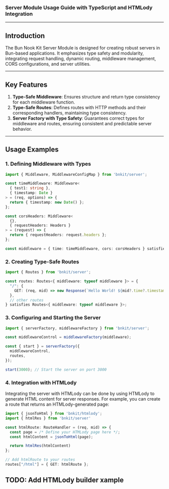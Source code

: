 ### Server Module Usage Guide with TypeScript and HTMLody Integration

---

## Introduction

The Bun Nook Kit Server Module is designed for creating robust servers in Bun-based applications. It emphasizes type safety and modularity, integrating request handling, dynamic routing, middleware management, CORS configurations, and server utilities.

---

## Key Features

1. **Type-Safe Middleware**: Ensures structure and return type consistency for each middleware function.
2. **Type-Safe Routes**: Defines routes with HTTP methods and their corresponding handlers, maintaining type consistency.
3. **Server Factory with Type Safety**: Guarantees correct types for middleware and routes, ensuring consistent and predictable server behavior.

---

## Usage Examples

### 1. Defining Middleware with Types

```typescript
import { Middleware, MiddlewareConfigMap } from 'bnkit/server';

const timeMiddleware: Middleware<
  { test1: string },
  { timestamp: Date }
> = (req, options) => {
  return { timestamp: new Date() };
};

const corsHeaders: Middleware<
  {},
  { requestHeaders: Headers }
> = (request) => {
  return { requestHeaders: request.headers };
};

const middleware = { time: timeMiddleware, cors: corsHeaders } satisfies MiddlewareConfigMap;
```

### 2. Creating Type-Safe Routes

```typescript
import { Routes } from 'bnkit/server';

const routes: Routes<{ middleware: typeof middleware }> = {
  "/": {
    GET: (req, mid) => new Response(`Hello World! ${mid?.time?.timestamp}`)
  },
  // other routes
} satisfies Routes<{ middleware: typeof middleware }>;
```

### 3. Configuring and Starting the Server

```typescript
import { serverFactory, middlewareFactory } from 'bnkit/server';

const middlewareControl = middlewareFactory(middleware);

const { start } = serverFactory({
  middlewareControl,
  routes,
});

start(3000); // Start the server on port 3000
```

### 4. Integration with HTMLody

Integrating the server with HTMLody can be done by using HTMLody to generate HTML content for server responses. For example, you can create a route that returns an HTMLody-generated page:

```typescript
import { jsonToHtml } from 'bnkit/htmlody';
import { htmlRes } from 'bnkit/server'

const htmlRoute: RouteHandler = (req, mid) => {
  const page = /* Define your HTMLody page here */;
  const htmlContent = jsonToHtml(page);

  return htmlRes(htmlContent)
};

// Add htmlRoute to your routes
routes["/html"] = { GET: htmlRoute };
```

## TODO: Add HTMLody builder xample
